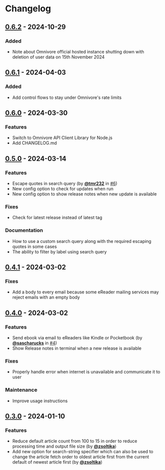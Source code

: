 # Changelog

## [0.6.2] - 2024-10-29

### Added

- Note about Omnivore official hosted instance shutting down with deletion of user data on 15th November 2024

## [0.6.1] - 2024-04-03

### Added

- Add control flows to stay under Omnivore's rate limits

## [0.6.0] - 2024-03-30

### Features

- Switch to Omnivore API Client Library for Node.js
- Add CHANGELOG.md

## [0.5.0] - 2024-03-14

### Features

- Escape quotes in search query (by [**@tmr232**](https://github.com/tmr232) in
  [#6](https://github.com/agrmohit/omnivore-epub/issues/6))
- New config option to check for updates when run
- New config option to show release notes when new update is available

### Fixes

- Check for latest release instead of latest tag

### Documentation

- How to use a custom search query along with the required escaping quotes in some cases
- The ability to filter by label using search query

## [0.4.1] - 2024-03-02

### Fixes

- Add a body to every email because some eReader mailing services may reject emails with an empty body

## [0.4.0] - 2024-03-02

### Features

- Send ebook via email to eReaders like Kindle or Pocketbook (by [**@sascharucks**](https://github.com/sascharucks) in
  [#4](https://github.com/agrmohit/omnivore-epub/issues/4))
- Show Release notes in terminal when a new release is available

### Fixes

- Properly handle error when internet is unavailable and communicate it to user

### Maintenance

- Improve usage instructions

## [0.3.0] - 2024-01-10

### Features

- Reduce default article count from 100 to 15 in order to reduce processing time and output file size (by
  [**@zsoltika**](https://github.com/zsoltika))
- Add new option for search-string specifier which can also be used to change the article fetch order to oldest article
  first from the current default of newest article first (by [**@zsoltika**](https://github.com/zsoltika))

[0.6.2]: https://github.com/agrmohit/omnivore-epub/releases/tag/v0.6.2
[0.6.1]: https://github.com/agrmohit/omnivore-epub/releases/tag/v0.6.1
[0.6.0]: https://github.com/agrmohit/omnivore-epub/releases/tag/v0.6.0
[0.5.0]: https://github.com/agrmohit/omnivore-epub/releases/tag/v0.5.0
[0.4.1]: https://github.com/agrmohit/omnivore-epub/releases/tag/v0.4.1
[0.4.0]: https://github.com/agrmohit/omnivore-epub/releases/tag/v0.4.0
[0.3.0]: https://github.com/agrmohit/omnivore-epub/releases/tag/v0.3.0
